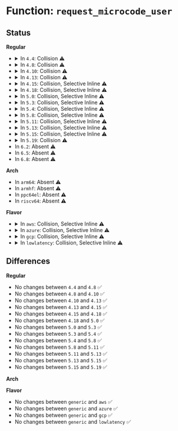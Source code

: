 # Function: <code>request_microcode_user</code>

## Status
<b>Regular</b>
<ul>
<li>
<details>
<summary>In <code>4.4</code>: Collision ⚠️</summary>

```c
enum ucode_state request_microcode_user(int cpu, const void *buf, size_t size);
```

**Collision:** Static-Static Collision

**Inline:** No

**Transformation:** False

**Instances:**

```
In arch/x86/kernel/cpu/microcode/intel.c (ffffffff8104db50)
Location: arch/x86/kernel/cpu/microcode/intel.c:1021
Inline: False
```
```
In arch/x86/kernel/cpu/microcode/amd.c (ffffffff8104e0e0)
Location: arch/x86/kernel/cpu/microcode/amd.c:931
Inline: False
```
**Symbols:**

```
ffffffff8104db50-ffffffff8104db67: request_microcode_user (STB_LOCAL)
ffffffff8104e0e0-ffffffff8104e0ed: request_microcode_user (STB_LOCAL)
```
</details>
</li>
<li>
<details>
<summary>In <code>4.8</code>: Collision ⚠️</summary>

```c
enum ucode_state request_microcode_user(int cpu, const void *buf, size_t size);
```

**Collision:** Static-Static Collision

**Inline:** No

**Transformation:** False

**Instances:**

```
In arch/x86/kernel/cpu/microcode/intel.c (ffffffff8104dae0)
Location: arch/x86/kernel/cpu/microcode/intel.c:1079
Inline: False
```
```
In arch/x86/kernel/cpu/microcode/amd.c (ffffffff8104e270)
Location: arch/x86/kernel/cpu/microcode/amd.c:941
Inline: False
```
**Symbols:**

```
ffffffff8104dae0-ffffffff8104daf7: request_microcode_user (STB_LOCAL)
ffffffff8104e270-ffffffff8104e27d: request_microcode_user (STB_LOCAL)
```
</details>
</li>
<li>
<details>
<summary>In <code>4.10</code>: Collision ⚠️</summary>

```c
enum ucode_state request_microcode_user(int cpu, const void *buf, size_t size);
```

**Collision:** Static-Static Collision

**Inline:** No

**Transformation:** False

**Instances:**

```
In arch/x86/kernel/cpu/microcode/intel.c (ffffffff81050070)
Location: arch/x86/kernel/cpu/microcode/intel.c:930
Inline: False
```
```
In arch/x86/kernel/cpu/microcode/amd.c (ffffffff810508f0)
Location: arch/x86/kernel/cpu/microcode/amd.c:943
Inline: False
```
**Symbols:**

```
ffffffff81050070-ffffffff81050087: request_microcode_user (STB_LOCAL)
ffffffff810508f0-ffffffff810508fd: request_microcode_user (STB_LOCAL)
```
</details>
</li>
<li>
<details>
<summary>In <code>4.13</code>: Collision ⚠️</summary>

```c
enum ucode_state request_microcode_user(int cpu, const void *buf, size_t size);
```

**Collision:** Static-Static Collision

**Inline:** No

**Transformation:** False

**Instances:**

```
In arch/x86/kernel/cpu/microcode/intel.c (ffffffff810500e0)
Location: arch/x86/kernel/cpu/microcode/intel.c:950
Inline: False
```
```
In arch/x86/kernel/cpu/microcode/amd.c (ffffffff810507f0)
Location: arch/x86/kernel/cpu/microcode/amd.c:756
Inline: False
```
**Symbols:**

```
ffffffff810500e0-ffffffff810500f7: request_microcode_user (STB_LOCAL)
ffffffff810507f0-ffffffff810507fd: request_microcode_user (STB_LOCAL)
```
</details>
</li>
<li>
<details>
<summary>In <code>4.15</code>: Collision, Selective Inline ⚠️</summary>

```c
enum ucode_state request_microcode_user(int cpu, const void *buf, size_t size);
```

**Collision:** Static-Static Collision

**Inline:** Selective

**Transformation:** False

**Instances:**

```
In arch/x86/kernel/cpu/microcode/intel.c (ffffffff81053ae0)
Location: arch/x86/kernel/cpu/microcode/intel.c:1002
Inline: True
```
```
In arch/x86/kernel/cpu/microcode/amd.c (ffffffff81054400)
Location: arch/x86/kernel/cpu/microcode/amd.c:771
Inline: False
```
**Symbols:**

```
ffffffff81053ae0-ffffffff81053b23: request_microcode_user (STB_LOCAL)
ffffffff81054400-ffffffff81054410: request_microcode_user (STB_LOCAL)
```
</details>
</li>
<li>
<details>
<summary>In <code>4.18</code>: Collision, Selective Inline ⚠️</summary>

```c
enum ucode_state request_microcode_user(int cpu, const void *buf, size_t size);
```

**Collision:** Static-Static Collision

**Inline:** Selective

**Transformation:** False

**Instances:**

```
In arch/x86/kernel/cpu/microcode/intel.c (ffffffff81056760)
Location: arch/x86/kernel/cpu/microcode/intel.c:1010
Inline: True
```
```
In arch/x86/kernel/cpu/microcode/amd.c (ffffffff810571d0)
Location: arch/x86/kernel/cpu/microcode/amd.c:779
Inline: False
```
**Symbols:**

```
ffffffff81056760-ffffffff810567a3: request_microcode_user (STB_LOCAL)
ffffffff810571d0-ffffffff810571e0: request_microcode_user (STB_LOCAL)
```
</details>
</li>
<li>
<details>
<summary>In <code>5.0</code>: Collision, Selective Inline ⚠️</summary>

```c
enum ucode_state request_microcode_user(int cpu, const void *buf, size_t size);
```

**Collision:** Static-Static Collision

**Inline:** Selective

**Transformation:** False

**Instances:**

```
In arch/x86/kernel/cpu/microcode/intel.c (ffffffff81053df0)
Location: arch/x86/kernel/cpu/microcode/intel.c:1010
Inline: True
```
```
In arch/x86/kernel/cpu/microcode/amd.c (ffffffff81054790)
Location: arch/x86/kernel/cpu/microcode/amd.c:925
Inline: False
```
**Symbols:**

```
ffffffff81053df0-ffffffff81053e33: request_microcode_user (STB_LOCAL)
ffffffff81054790-ffffffff810547a0: request_microcode_user (STB_LOCAL)
```
</details>
</li>
<li>
<details>
<summary>In <code>5.3</code>: Collision, Selective Inline ⚠️</summary>

```c
enum ucode_state request_microcode_user(int cpu, const void *buf, size_t size);
```

**Collision:** Static-Static Collision

**Inline:** Selective

**Transformation:** False

**Instances:**

```
In arch/x86/kernel/cpu/microcode/intel.c (ffffffff81056fb0)
Location: arch/x86/kernel/cpu/microcode/intel.c:1000
Inline: True
```
```
In arch/x86/kernel/cpu/microcode/amd.c (ffffffff810579e0)
Location: arch/x86/kernel/cpu/microcode/amd.c:923
Inline: False
```
**Symbols:**

```
ffffffff81056fb0-ffffffff81057039: request_microcode_user (STB_LOCAL)
ffffffff810579e0-ffffffff810579f0: request_microcode_user (STB_LOCAL)
```
</details>
</li>
<li>
<details>
<summary>In <code>5.4</code>: Collision, Selective Inline ⚠️</summary>

```c
enum ucode_state request_microcode_user(int cpu, const void *buf, size_t size);
```

**Collision:** Static-Static Collision

**Inline:** Selective

**Transformation:** False

**Instances:**

```
In arch/x86/kernel/cpu/microcode/intel.c (ffffffff81057880)
Location: arch/x86/kernel/cpu/microcode/intel.c:1000
Inline: True
```
```
In arch/x86/kernel/cpu/microcode/amd.c (ffffffff810582b0)
Location: arch/x86/kernel/cpu/microcode/amd.c:923
Inline: False
```
**Symbols:**

```
ffffffff81057880-ffffffff81057909: request_microcode_user (STB_LOCAL)
ffffffff810582b0-ffffffff810582c0: request_microcode_user (STB_LOCAL)
```
</details>
</li>
<li>
<details>
<summary>In <code>5.8</code>: Collision, Selective Inline ⚠️</summary>

```c
enum ucode_state request_microcode_user(int cpu, const void *buf, size_t size);
```

**Collision:** Static-Static Collision

**Inline:** Selective

**Transformation:** False

**Instances:**

```
In arch/x86/kernel/cpu/microcode/intel.c (ffffffff8105cb40)
Location: arch/x86/kernel/cpu/microcode/intel.c:1001
Inline: True
```
```
In arch/x86/kernel/cpu/microcode/amd.c (ffffffff8105d3f0)
Location: arch/x86/kernel/cpu/microcode/amd.c:923
Inline: False
```
**Symbols:**

```
ffffffff8105cb40-ffffffff8105cbc9: request_microcode_user (STB_LOCAL)
ffffffff8105d3f0-ffffffff8105d400: request_microcode_user (STB_LOCAL)
```
</details>
</li>
<li>
<details>
<summary>In <code>5.11</code>: Collision, Selective Inline ⚠️</summary>

```c
enum ucode_state request_microcode_user(int cpu, const void *buf, size_t size);
```

**Collision:** Static-Static Collision

**Inline:** Selective

**Transformation:** False

**Instances:**

```
In arch/x86/kernel/cpu/microcode/intel.c (ffffffff8105b3c0)
Location: arch/x86/kernel/cpu/microcode/intel.c:958
Inline: True
```
```
In arch/x86/kernel/cpu/microcode/amd.c (ffffffff8105ba90)
Location: arch/x86/kernel/cpu/microcode/amd.c:922
Inline: False
```
**Symbols:**

```
ffffffff8105b3c0-ffffffff8105b449: request_microcode_user (STB_LOCAL)
ffffffff8105ba90-ffffffff8105baa0: request_microcode_user (STB_LOCAL)
```
</details>
</li>
<li>
<details>
<summary>In <code>5.13</code>: Collision, Selective Inline ⚠️</summary>

```c
enum ucode_state request_microcode_user(int cpu, const void *buf, size_t size);
```

**Collision:** Static-Static Collision

**Inline:** Selective

**Transformation:** False

**Instances:**

```
In arch/x86/kernel/cpu/microcode/intel.c (ffffffff8105bd70)
Location: arch/x86/kernel/cpu/microcode/intel.c:958
Inline: True
```
```
In arch/x86/kernel/cpu/microcode/amd.c (ffffffff8105c450)
Location: arch/x86/kernel/cpu/microcode/amd.c:922
Inline: False
```
**Symbols:**

```
ffffffff8105bd70-ffffffff8105bdf9: request_microcode_user (STB_LOCAL)
ffffffff8105c450-ffffffff8105c460: request_microcode_user (STB_LOCAL)
```
</details>
</li>
<li>
<details>
<summary>In <code>5.15</code>: Collision, Selective Inline ⚠️</summary>

```c
enum ucode_state request_microcode_user(int cpu, const void *buf, size_t size);
```

**Collision:** Static-Static Collision

**Inline:** Selective

**Transformation:** False

**Instances:**

```
In arch/x86/kernel/cpu/microcode/intel.c (ffffffff810653f0)
Location: arch/x86/kernel/cpu/microcode/intel.c:958
Inline: True
```
```
In arch/x86/kernel/cpu/microcode/amd.c (ffffffff81065b10)
Location: arch/x86/kernel/cpu/microcode/amd.c:922
Inline: False
```
**Symbols:**

```
ffffffff810653f0-ffffffff81065479: request_microcode_user (STB_LOCAL)
ffffffff81065b10-ffffffff81065b20: request_microcode_user (STB_LOCAL)
```
</details>
</li>
<li>
<details>
<summary>In <code>5.19</code>: Collision ⚠️</summary>

```c
enum ucode_state request_microcode_user(int cpu, const void *buf, size_t size);
```

**Collision:** Static-Static Collision

**Inline:** No

**Transformation:** False

**Instances:**

```
In arch/x86/kernel/cpu/microcode/intel.c (ffffffff81071ec0)
Location: arch/x86/kernel/cpu/microcode/intel.c:920
Inline: False
```
```
In arch/x86/kernel/cpu/microcode/amd.c (ffffffff810725e0)
Location: arch/x86/kernel/cpu/microcode/amd.c:928
Inline: False
```
**Symbols:**

```
ffffffff81071ec0-ffffffff81071f8c: request_microcode_user (STB_LOCAL)
ffffffff810725e0-ffffffff810725f4: request_microcode_user (STB_LOCAL)
```
</details>
</li>
<li>
In <code>6.2</code>: Absent ⚠️
</li>
<li>
In <code>6.5</code>: Absent ⚠️
</li>
<li>
In <code>6.8</code>: Absent ⚠️
</li>
</ul>
<b>Arch</b>
<ul>
<li>
In <code>arm64</code>: Absent ⚠️
</li>
<li>
In <code>armhf</code>: Absent ⚠️
</li>
<li>
In <code>ppc64el</code>: Absent ⚠️
</li>
<li>
In <code>riscv64</code>: Absent ⚠️
</li>
</ul>
<b>Flavor</b>
<ul>
<li>
<details>
<summary>In <code>aws</code>: Collision, Selective Inline ⚠️</summary>

```c
enum ucode_state request_microcode_user(int cpu, const void *buf, size_t size);
```

**Collision:** Static-Static Collision

**Inline:** Selective

**Transformation:** False

**Instances:**

```
In arch/x86/kernel/cpu/microcode/intel.c (ffffffff81057400)
Location: arch/x86/kernel/cpu/microcode/intel.c:1000
Inline: True
```
```
In arch/x86/kernel/cpu/microcode/amd.c (ffffffff81057e30)
Location: arch/x86/kernel/cpu/microcode/amd.c:923
Inline: False
```
**Symbols:**

```
ffffffff81057400-ffffffff81057489: request_microcode_user (STB_LOCAL)
ffffffff81057e30-ffffffff81057e40: request_microcode_user (STB_LOCAL)
```
</details>
</li>
<li>
<details>
<summary>In <code>azure</code>: Collision, Selective Inline ⚠️</summary>

```c
enum ucode_state request_microcode_user(int cpu, const void *buf, size_t size);
```

**Collision:** Static-Static Collision

**Inline:** Selective

**Transformation:** False

**Instances:**

```
In arch/x86/kernel/cpu/microcode/intel.c (ffffffff810475f0)
Location: arch/x86/kernel/cpu/microcode/intel.c:1000
Inline: True
```
```
In arch/x86/kernel/cpu/microcode/amd.c (ffffffff81048020)
Location: arch/x86/kernel/cpu/microcode/amd.c:923
Inline: False
```
**Symbols:**

```
ffffffff810475f0-ffffffff81047679: request_microcode_user (STB_LOCAL)
ffffffff81048020-ffffffff81048030: request_microcode_user (STB_LOCAL)
```
</details>
</li>
<li>
<details>
<summary>In <code>gcp</code>: Collision, Selective Inline ⚠️</summary>

```c
enum ucode_state request_microcode_user(int cpu, const void *buf, size_t size);
```

**Collision:** Static-Static Collision

**Inline:** Selective

**Transformation:** False

**Instances:**

```
In arch/x86/kernel/cpu/microcode/intel.c (ffffffff81057830)
Location: arch/x86/kernel/cpu/microcode/intel.c:1000
Inline: True
```
```
In arch/x86/kernel/cpu/microcode/amd.c (ffffffff81058260)
Location: arch/x86/kernel/cpu/microcode/amd.c:923
Inline: False
```
**Symbols:**

```
ffffffff81057830-ffffffff810578b9: request_microcode_user (STB_LOCAL)
ffffffff81058260-ffffffff81058270: request_microcode_user (STB_LOCAL)
```
</details>
</li>
<li>
<details>
<summary>In <code>lowlatency</code>: Collision, Selective Inline ⚠️</summary>

```c
enum ucode_state request_microcode_user(int cpu, const void *buf, size_t size);
```

**Collision:** Static-Static Collision

**Inline:** Selective

**Transformation:** False

**Instances:**

```
In arch/x86/kernel/cpu/microcode/intel.c (ffffffff81058cd0)
Location: arch/x86/kernel/cpu/microcode/intel.c:1000
Inline: True
```
```
In arch/x86/kernel/cpu/microcode/amd.c (ffffffff81059700)
Location: arch/x86/kernel/cpu/microcode/amd.c:923
Inline: False
```
**Symbols:**

```
ffffffff81058cd0-ffffffff81058d59: request_microcode_user (STB_LOCAL)
ffffffff81059700-ffffffff81059710: request_microcode_user (STB_LOCAL)
```
</details>
</li>
</ul>

## Differences
<b>Regular</b>
<ul>
<li>
No changes between <code>4.4</code> and <code>4.8</code> ✅
</li>
<li>
No changes between <code>4.8</code> and <code>4.10</code> ✅
</li>
<li>
No changes between <code>4.10</code> and <code>4.13</code> ✅
</li>
<li>
No changes between <code>4.13</code> and <code>4.15</code> ✅
</li>
<li>
No changes between <code>4.15</code> and <code>4.18</code> ✅
</li>
<li>
No changes between <code>4.18</code> and <code>5.0</code> ✅
</li>
<li>
No changes between <code>5.0</code> and <code>5.3</code> ✅
</li>
<li>
No changes between <code>5.3</code> and <code>5.4</code> ✅
</li>
<li>
No changes between <code>5.4</code> and <code>5.8</code> ✅
</li>
<li>
No changes between <code>5.8</code> and <code>5.11</code> ✅
</li>
<li>
No changes between <code>5.11</code> and <code>5.13</code> ✅
</li>
<li>
No changes between <code>5.13</code> and <code>5.15</code> ✅
</li>
<li>
No changes between <code>5.15</code> and <code>5.19</code> ✅
</li>
</ul>
<b>Arch</b>
<ul>
</ul>
<b>Flavor</b>
<ul>
<li>
No changes between <code>generic</code> and <code>aws</code> ✅
</li>
<li>
No changes between <code>generic</code> and <code>azure</code> ✅
</li>
<li>
No changes between <code>generic</code> and <code>gcp</code> ✅
</li>
<li>
No changes between <code>generic</code> and <code>lowlatency</code> ✅
</li>
</ul>
